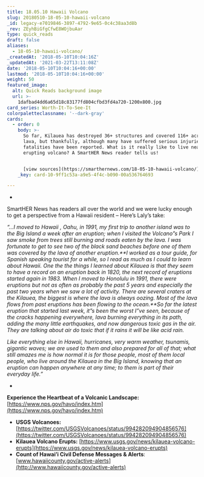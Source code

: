 ```yaml
---
title: 18.05.10 Hawaii Volcano
slug: 20180510-18-05-10-hawaii-volcano
_id: legacy-e7019846-3897-4792-9e65-0c4c38aa3d8b
_rev: ZEyhBiGfgCfwE8WOjbuAar
type: quick_reads
draft: false
aliases:
  - 18-05-10-hawaii-volcano/
_createdAt: '2018-05-10T10:04:16Z'
_updatedAt: '2021-03-22T13:11:08Z'
date: '2018-05-10T10:04:16+00:00'
lastmod: '2018-05-10T10:04:16+00:00'
weight: 50
featured_image:
  alt: Quick Reads background image
  url: >-
    1dafbad4dd6a65d18c83177fd804cfbd3fd4a720-1200x800.jpg
card_series: Worth-It-To-See-It
colorpaletteclassname: '--dark-gray'
cards:
  - order: 0
    body: >-
      So far, Kilauea has destroyed 36+ structures and covered 116+ acres in
      lava, but thankfully, although many have suffered serious injuries, no
      fatalities have been reported. What is it really like to live near an
      erupting volcano? A SmartHER News reader tells us!


      [view sources](https://smarthernews.com/18-05-10-hawaii-volcano/)
    _key: card-10-9ff1c53a-a9e5-4f4c-b090-00a536764693

---
```

* 

SmartHER News has readers all over the world and we were lucky enough to get a perspective from a Hawaii resident – Here’s Laly’s take:

_“…I moved to Hawaii , Oahu, in 1991, my first trip to another island was to the Big Island a week after an eruption; when I visited the Volcano”s Park I saw smoke from trees still burning and roads eaten by the lava. I was fortunate to get to see two of the black sand beaches before one of them was covered by the lava of another eruption.**I worked as a tour guide, for Spanish speaking tourist for a while, so I read as much as I could to learn about Hawaii. One the the things I learned about Kilauea is that they seem to have a record on an eruption back in 1820, the next record of eruptions started again in 1983. When I moved to Honolulu in 1991, there were eruptions but not as often as probably the past 5 years and especially the past two years when we saw a lot of activity. There are several craters at the Kilauea, the biggest is where the lava is always oozing. Most of the lava flows from past eruptions has been flowing to the ocean.**So far the latest eruption that started last week, it”s been the worst I”ve seen, because of the cracks happening everywhere, lava burning everything in its path, adding the many little earthquakes, and now dangerous toxic gas in the air. They are talking about air do toxic that if it rains it will be like acid rain._

_Like everything else in Hawaii, hurricanes, very warm weather, tsunamis, gigantic waves; we are used to them and also prepared for all of that; what still amazes me is how normal it is for those people, most of them local people, who live around the Kilauea in the Big Island, knowing that an eruption can happen anywhere at any time; to them is part of their everyday life.”_

* 

**Experience the Heartbeat of a Volcanic Landscape:** [https://www.nps.gov/havo/index.htm](https://www.nps.gov/havo/index.htm)

* **USGS Volcanoes:** [https://twitter.com/USGSVolcanoes/status/994282094904856576](https://twitter.com/USGSVolcanoes/status/994282094904856576)
* **Kilauea Volcano Erupts:** [https://www.usgs.gov/news/kilauea-volcano-erupts](https://www.usgs.gov/news/kilauea-volcano-erupts)
* **Count of Hawai’i Civil Defense Messages & Alerts**: [www.hawaiicounty.gov/active-alerts](http://www.hawaiicounty.gov/active-alerts)
